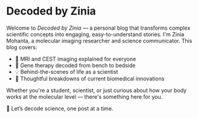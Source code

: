 


# Decoded by Zinia

Welcome to *Decoded by Zinia* — a personal blog that transforms complex scientific concepts into engaging, easy-to-understand stories. I'm Zinia Mohanta, a molecular imaging researcher and science communicator. This blog covers:

- 🧠 MRI and CEST imaging explained for everyone
- 🧬 Gene therapy decoded from bench to bedside
- 💡 Behind-the-scenes of life as a scientist
- 🔬 Thoughtful breakdowns of current biomedical innovations

Whether you're a student, scientist, or just curious about how your body works at the molecular level — there's something here for you.

🧪 Let’s decode science, one post at a time.




